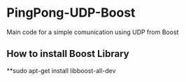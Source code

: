 # PingPong-UDP-Boost
Main code for a simple comunication using UDP from Boost

## How to install Boost Library
**sudo apt-get install libboost-all-dev
